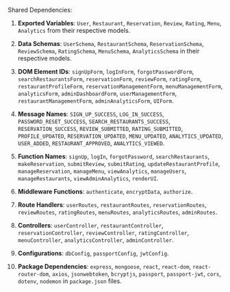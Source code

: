 Shared Dependencies:

1. **Exported Variables**: `User`, `Restaurant`, `Reservation`, `Review`, `Rating`, `Menu`, `Analytics` from their respective models.

2. **Data Schemas**: `UserSchema`, `RestaurantSchema`, `ReservationSchema`, `ReviewSchema`, `RatingSchema`, `MenuSchema`, `AnalyticsSchema` in their respective models.

3. **DOM Element IDs**: `signUpForm`, `logInForm`, `forgotPasswordForm`, `searchRestaurantsForm`, `reservationForm`, `reviewForm`, `ratingForm`, `restaurantProfileForm`, `reservationManagementForm`, `menuManagementForm`, `analyticsForm`, `adminDashboardForm`, `userManagementForm`, `restaurantManagementForm`, `adminAnalyticsForm`, `UIForm`.

4. **Message Names**: `SIGN_UP_SUCCESS`, `LOG_IN_SUCCESS`, `PASSWORD_RESET_SUCCESS`, `SEARCH_RESTAURANTS_SUCCESS`, `RESERVATION_SUCCESS`, `REVIEW_SUBMITTED`, `RATING_SUBMITTED`, `PROFILE_UPDATED`, `RESERVATION_UPDATED`, `MENU_UPDATED`, `ANALYTICS_UPDATED`, `USER_ADDED`, `RESTAURANT_APPROVED`, `ANALYTICS_VIEWED`.

5. **Function Names**: `signUp`, `logIn`, `forgotPassword`, `searchRestaurants`, `makeReservation`, `submitReview`, `submitRating`, `updateRestaurantProfile`, `manageReservation`, `manageMenu`, `viewAnalytics`, `manageUsers`, `manageRestaurants`, `viewAdminAnalytics`, `renderUI`.

6. **Middleware Functions**: `authenticate`, `encryptData`, `authorize`.

7. **Route Handlers**: `userRoutes`, `restaurantRoutes`, `reservationRoutes`, `reviewRoutes`, `ratingRoutes`, `menuRoutes`, `analyticsRoutes`, `adminRoutes`.

8. **Controllers**: `userController`, `restaurantController`, `reservationController`, `reviewController`, `ratingController`, `menuController`, `analyticsController`, `adminController`.

9. **Configurations**: `dbConfig`, `passportConfig`, `jwtConfig`.

10. **Package Dependencies**: `express`, `mongoose`, `react`, `react-dom`, `react-router-dom`, `axios`, `jsonwebtoken`, `bcryptjs`, `passport`, `passport-jwt`, `cors`, `dotenv`, `nodemon` in `package.json` files.